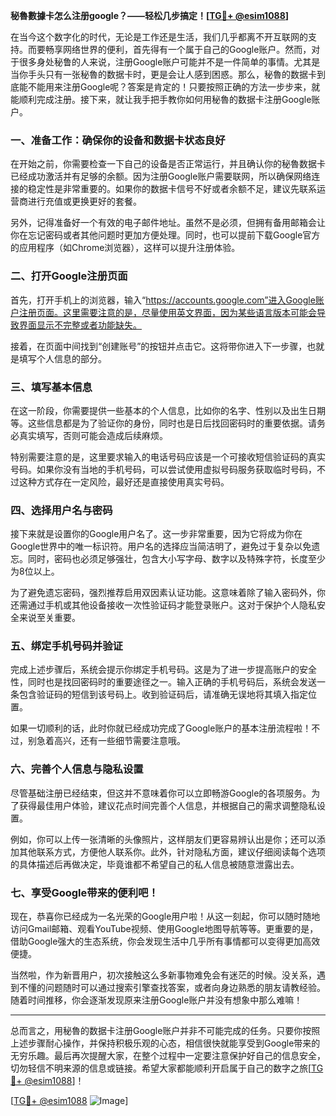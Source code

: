 **秘魯數據卡怎么注册google？——轻松几步搞定！[[TG💪+ @esim1088](https://t.me/s/esim1088)]**

在当今这个数字化的时代，无论是工作还是生活，我们几乎都离不开互联网的支持。而要畅享网络世界的便利，首先得有一个属于自己的Google账户。然而，对于很多身处秘鲁的人来说，注册Google账户可能并不是一件简单的事情。尤其是当你手头只有一张秘魯的数据卡时，更是会让人感到困惑。那么，秘魯的数据卡到底能不能用来注册Google呢？答案是肯定的！只要按照正确的方法一步步来，就能顺利完成注册。接下来，就让我手把手教你如何用秘魯的数据卡注册Google账户。

### 一、准备工作：确保你的设备和数据卡状态良好

在开始之前，你需要检查一下自己的设备是否正常运行，并且确认你的秘魯数据卡已经成功激活并有足够的余额。因为注册Google账户需要联网，所以确保网络连接的稳定性是非常重要的。如果你的数据卡信号不好或者余额不足，建议先联系运营商进行充值或更换更好的套餐。

另外，记得准备好一个有效的电子邮件地址。虽然不是必须，但拥有备用邮箱会让你在忘记密码或者其他问题时更加方便处理。同时，也可以提前下载Google官方的应用程序（如Chrome浏览器），这样可以提升注册体验。

### 二、打开Google注册页面

首先，打开手机上的浏览器，输入“https://accounts.google.com”进入Google账户注册页面。这里需要注意的是，尽量使用英文界面，因为某些语言版本可能会导致界面显示不完整或者功能缺失。

接着，在页面中间找到“创建账号”的按钮并点击它。这将带你进入下一步骤，也就是填写个人信息的部分。

### 三、填写基本信息

在这一阶段，你需要提供一些基本的个人信息，比如你的名字、性别以及出生日期等。这些信息都是为了验证你的身份，同时也是日后找回密码时的重要依据。请务必真实填写，否则可能会造成后续麻烦。

特别需要注意的是，这里要求输入的电话号码应该是一个可接收短信验证码的真实号码。如果你没有当地的手机号码，可以尝试使用虚拟号码服务获取临时号码，不过这种方式存在一定风险，最好还是直接使用真实号码。

### 四、选择用户名与密码

接下来就是设置你的Google用户名了。这一步非常重要，因为它将成为你在Google世界中的唯一标识符。用户名的选择应当简洁明了，避免过于复杂以免遗忘。同时，密码也必须足够强壮，包含大小写字母、数字以及特殊字符，长度至少为8位以上。

为了避免遗忘密码，强烈推荐启用双因素认证功能。这意味着除了输入密码外，你还需通过手机或其他设备接收一次性验证码才能登录账户。这对于保护个人隐私安全来说至关重要。

### 五、绑定手机号码并验证

完成上述步骤后，系统会提示你绑定手机号码。这是为了进一步提高账户的安全性，同时也是找回密码时的重要途径之一。输入正确的手机号码后，系统会发送一条包含验证码的短信到该号码上。收到验证码后，请准确无误地将其填入指定位置。

如果一切顺利的话，此时你就已经成功完成了Google账户的基本注册流程啦！不过，别急着高兴，还有一些细节需要注意哦。

### 六、完善个人信息与隐私设置

尽管基础注册已经结束，但这并不意味着你可以立即畅游Google的各项服务。为了获得最佳用户体验，建议花点时间完善个人信息，并根据自己的需求调整隐私设置。

例如，你可以上传一张清晰的头像照片，这样朋友们更容易辨认出是你；还可以添加其他联系方式，方便他人联系你。此外，针对隐私方面，建议仔细阅读每个选项的具体描述后再做决定，毕竟谁都不希望自己的私人信息被随意泄露出去。

### 七、享受Google带来的便利吧！

现在，恭喜你已经成为一名光荣的Google用户啦！从这一刻起，你可以随时随地访问Gmail邮箱、观看YouTube视频、使用Google地图导航等等。更重要的是，借助Google强大的生态系统，你会发现生活中几乎所有事情都可以变得更加高效便捷。

当然啦，作为新晋用户，初次接触这么多新事物难免会有迷茫的时候。没关系，遇到不懂的问题随时可以通过搜索引擎查找答案，或者向身边熟悉的朋友请教经验。随着时间推移，你会逐渐发现原来注册Google账户并没有想象中那么难嘛！

---

总而言之，用秘魯的数据卡注册Google账户并非不可能完成的任务。只要你按照上述步骤耐心操作，并保持积极乐观的心态，相信很快就能享受到Google带来的无穷乐趣。最后再次提醒大家，在整个过程中一定要注意保护好自己的信息安全，切勿轻信不明来源的信息或链接。希望大家都能顺利开启属于自己的数字之旅[[TG💪+ @esim1088](https://t.me/s/esim1088)]！

[[TG💪+ @esim1088](https://t.me/s/esim1088) ![Image](https://i.postimg.cc/4NQfJmqS/Snipaste-2025-05-13-00-14-12.png)]